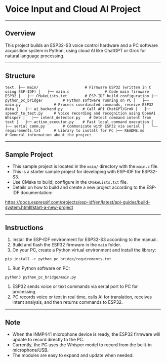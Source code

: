# Voice Input and Cloud AI Project

---

## Overview

This project builds an ESP32-S3 voice control hardware and a PC software acquisition system in Python, using cloud AI like ChatGPT or Grok for natural language processing.

---

## Structure

`text.
├── main/                     # Firmware ESP32 (written in C using ESP-IDF)
│   ├── main.c                # Code main firmware ESP32
│   ├── CMakeLists.txt        # ESP-IDF build configuration
├── python_pc_bridge/         # Python software running on PC
│   ├── main.py               # Process coordinated commands, receive ESP32 data
│   ├── ai_backend.py         # Call API ChatGPT/Grok
│   ├── speech_to_text.py     # Voice recording and recognition using OpenAI Whisper
│   ├── intent_detector.py    # Detect command intent from text
│   ├── action_executor.py    # Fast local command execution
│   ├── serial_comm.py        # Communicate with ESP32 via serial
│   └── requirements.txt      # Library to install for PC
├── README.md                 # General information about the project`

---

## Sample Project

- This sample project is located in the `main/` directory with the `main.c` file.
- This is a starter sample project for developing with ESP-IDF for ESP32-S3.
- Use CMake to build, configure in the `CMakeLists.txt` file.
- Details on how to build and create a new project according to the ESP-IDF documentation:

https://docs.espressif.com/projects/esp-idf/en/latest/api-guides/build-system.html#start-a-new-project

---

## Instructions

1. Install the ESP-IDF environment for ESP32-S3 according to the manual.
2. Build and flash the ESP32 firmware in the `main` folder.
3. On your PC, create a Python virtual environment and install the library:

`pip install -r python_pc_bridge/requirements.txt`

1. Run Python software on PC:

`python3 python_pc_bridge/main.py`

1. ESP32 sends voice or text commands via serial port to PC for processing.
2. PC records voice or text in real time, calls AI for translation, receives intent analysis, and then returns commands to ESP32.

---

## Note

- When the INMP441 microphone device is ready, the ESP32 firmware will update to record directly to the PC.
- Currently, the PC uses the Whisper model to record from the built-in microphone/USB.
- The modules are easy to expand and update when needed.